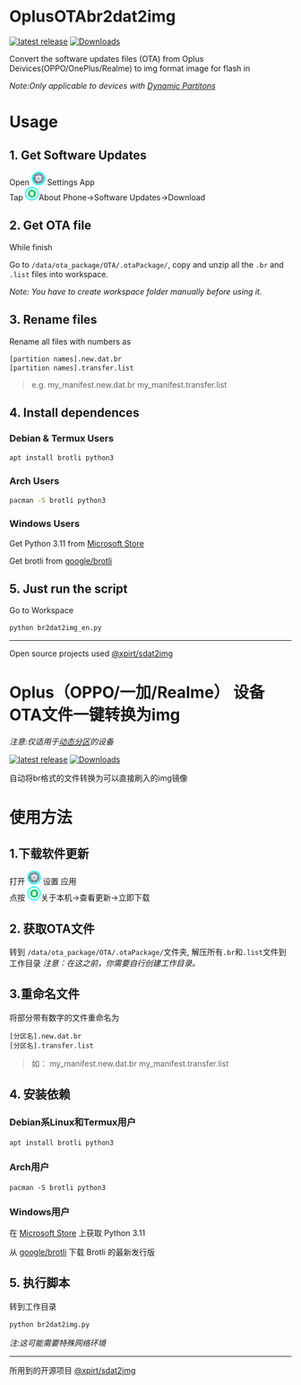 # OplusOTAbr2dat2img
[![latest release](https://img.shields.io/github/v/tag/xxtvrxx233/OplusOTAbr2dat2img?color=blue&include_prereleases&label=release&sort=semver&style=flat-square)](https://github.com/xxtvrxx233/OplusOTAbr2dat2img)
[![Downloads](https://img.shields.io/github/downloads/xxtvrxx233/OplusOtabr2dat2img/total)](https://github.com/xxtvrxx233/OplusOTAbr2dat2img/releases)

Convert the software updates files (OTA) from Oplus Deivices(OPPO/OnePlus/Realme) to img format image for flash in

_Note:Only applicable to devices with [Dynamic Partitons](https://source.android.com/docs/core/ota/dynamic_partitions/implement)_
# Usage
## 1. Get Software Updates

<div>Open 
     <a href="https://github.com/xxtvrxx233/OplusOTAbr2dat2img"><img src="ColorOS_Settings_Icon.png" width="20" height="20"                                              alt="ColorOS_Settings_Icon.png" style="border: 2px solid cyan; border-radius: 50%"></a> Settings App<div>Tap 
     <a href="https://github.com/xxtvrxx233/OplusOTAbr2dat2img"><img src="ColorOS_About_Icon.png" width="20" height="20"                                              alt="ColorOS_About_Icon.png" style="border: 2px solid cyan; border-radius: 50%"></a>About Phone→Software Updates→Download 
     </div>

 ## 2. Get OTA file
 While finish
 
Go to `/data/ota_package/OTA/.otaPackage/`, copy and unzip all the `.br` and `.list` 
files into workspace.

_Note: You have to create workspace folder manually before using it._
## 3. Rename files
Rename all files with numbers as
```
[partition names].new.dat.br
[partition names].transfer.list
```
> e.g.
> my_manifest.new.dat.br
> my_manifest.transfer.list

## 4. Install dependences
### Debian & Termux Users
```bash
apt install brotli python3
```
### Arch Users
```bash
pacman -S brotli python3 
```
### Windows Users
Get Python 3.11 from [Microsoft Store](https://apps.microsoft.com/store/detail/python-311/9NRWMJP3717K?) 

Get brotli from [google/brotli](https://github.com/google/brotli/releases)
## 5. Just run the script
Go to Workspace
``` bash
python br2dat2img_en.py
```
---
Open source projects used [@xpirt/sdat2img](https://github.com/xpirt/sdat2img)
# Oplus（OPPO/一加/Realme） 设备OTA文件一键转换为img
_注意:仅适用于[动态分区](https://source.android.google.cn/devices/tech/ota/dynamic_partitions/implement?hl=en-us)的设备_

[![latest release](https://img.shields.io/github/v/tag/xxtvrxx233/OplusOTAbr2dat2img?color=blue&include_prereleases&label=release&sort=semver&style=flat-square)](https://github.com/xxtvrxx233/OplusOTAbr2dat2img)
[![Downloads](https://img.shields.io/github/downloads/xxtvrxx233/OplusOtabr2dat2img/total)](https://shields.io/category/downloads)

自动将br格式的文件转换为可以直接刷入的img镜像

# 使用方法
## 1.下载软件更新
<div>打开 
     <a href="https://github.com/xxtvrxx233/OplusOTAbr2dat2img"><img src="ColorOS_Settings_Icon.png" width="20" height="20"                                              alt="ColorOS_Settings_Icon.png" style="border: 2px solid cyan; border-radius: 50%"></a> 设置 应用<div>点按
     <a href="https://github.com/xxtvrxx233/OplusOTAbr2dat2img"><img src="ColorOS_About_Icon.png" width="20" height="21"                                              alt="ColorOS_About_Icon.png" style="border: 2px solid cyan; border-radius: 50%"></a>关于本机→查看更新→立即下载
      
## 2. 获取OTA文件
转到 `/data/ota_package/OTA/.otaPackage/`文件夹, 解压所有`.br`和`.list`文件到工作目录
_注意：在这之前，你需要自行创建工作目录。_

## 3.重命名文件
将部分带有数字的文件重命名为
```
[分区名].new.dat.br
[分区名].transfer.list
```
> 如：
> my_manifest.new.dat.br
> my_manifest.transfer.list
## 4. 安装依赖
###  Debian系Linux和Termux用户
```bash
apt install brotli python3
```
 ### Arch用户
```
pacman -S brotli python3
```
### Windows用户
在 [Microsoft Store](https://apps.microsoft.com/store/detail/python-311/9NRWMJP3717K?)  上获取 Python 3.11  

从 [google/brotli](https://github.com/google/brotli/releases) 下载 Brotli 的最新发行版
## 5. 执行脚本
转到工作目录
```bash
python br2dat2img.py
```
_注:这可能需要特殊网络环境_

---

所用到的开源项目 [@xpirt/sdat2img](https://github.com/xpirt/sdat2img)
